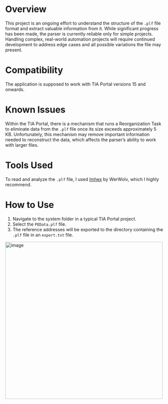 # Overview
This project is an ongoing effort to understand the structure of the `.plf` file format and extract valuable information from it. While significant progress has been made, the parser is currently reliable only for simple projects. Handling complex, real-world automation projects will require continued development to address edge cases and all possible variations the file may present.

# Compatibility
The application is supposed to work with TIA Portal versions 15 and onwards.

# Known Issues
Within the TIA Portal, there is a mechanism that runs a Reorganization Task to eliminate data from the `.plf` file once its size exceeds approximately 5 KB. Unfortunately, this mechanism may remove important information needed to reconstruct the data, which affects the parser’s ability to work with larger files.

# Tools Used
To read and analyze the `.plf` file, I used [Imhex](https://github.com/WerWolv/ImHex) by WerWolv, which I highly recommend.

# How to Use
 1. Navigate to the system folder in a typical TIA Portal project.
 2. Select the `PEData.plf` file.
 3. The reference addresses will be exported to the directory containing the `.plf` file in an `export.txt` file.
  <img width="500" alt="image" src="https://github.com/user-attachments/assets/eff73927-a914-453d-9b6a-a184c954e2ef" />

